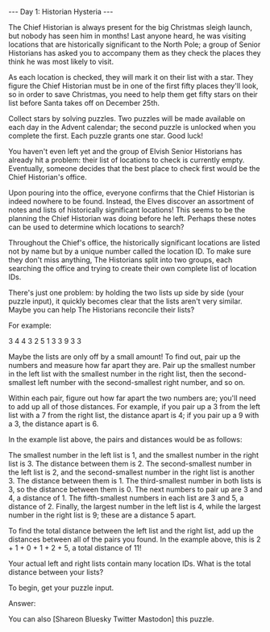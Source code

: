 
--- Day 1: Historian Hysteria ---

The Chief Historian is always present for the big Christmas sleigh launch,
but nobody has seen him in months! Last anyone heard, he was visiting
locations that are historically significant to the North Pole; a group of
Senior Historians has asked you to accompany them as they check the places
they think he was most likely to visit.

As each location is checked, they will mark it on their list with a star.
They figure the Chief Historian must be in one of the first fifty places
they'll look, so in order to save Christmas, you need to help them get
fifty stars on their list before Santa takes off on December 25th.

Collect stars by solving puzzles. Two puzzles will be made available on
each day in the Advent calendar; the second puzzle is unlocked when you
complete the first. Each puzzle grants one star. Good luck!

You haven't even left yet and the group of Elvish Senior Historians has
already hit a problem: their list of locations to check is currently
empty. Eventually, someone decides that the best place to check first
would be the Chief Historian's office.

Upon pouring into the office, everyone confirms that the Chief Historian
is indeed nowhere to be found. Instead, the Elves discover an assortment
of notes and lists of historically significant locations! This seems to be
the planning the Chief Historian was doing before he left. Perhaps these
notes can be used to determine which locations to search?

Throughout the Chief's office, the historically significant locations are
listed not by name but by a unique number called the location ID. To make
sure they don't miss anything, The Historians split into two groups, each
searching the office and trying to create their own complete list of
location IDs.

There's just one problem: by holding the two lists up side by side (your
puzzle input), it quickly becomes clear that the lists aren't very
similar. Maybe you can help The Historians reconcile their lists?

For example:

3   4
4   3
2   5
1   3
3   9
3   3

Maybe the lists are only off by a small amount! To find out, pair up the
numbers and measure how far apart they are. Pair up the smallest number in
the left list with the smallest number in the right list, then the
second-smallest left number with the second-smallest right number, and so
on.

Within each pair, figure out how far apart the two numbers are; you'll
need to add up all of those distances. For example, if you pair up a 3
from the left list with a 7 from the right list, the distance apart is 4;
if you pair up a 9 with a 3, the distance apart is 6.

In the example list above, the pairs and distances would be as follows:

The smallest number in the left list is 1, and the smallest number in the
right list is 3. The distance between them is 2.
The second-smallest number in the left list is 2, and the second-smallest
number in the right list is another 3. The distance between them is 1.
The third-smallest number in both lists is 3, so the distance between them
is 0.
The next numbers to pair up are 3 and 4, a distance of 1.
The fifth-smallest numbers in each list are 3 and 5, a distance of 2.
Finally, the largest number in the left list is 4, while the largest
number in the right list is 9; these are a distance 5 apart.

To find the total distance between the left list and the right list, add
up the distances between all of the pairs you found. In the example above,
this is 2 + 1 + 0 + 1 + 2 + 5, a total distance of 11!

Your actual left and right lists contain many location IDs. What is the
total distance between your lists?

To begin, get your puzzle input.

Answer:

You can also [Shareon Bluesky Twitter Mastodon] this puzzle.


